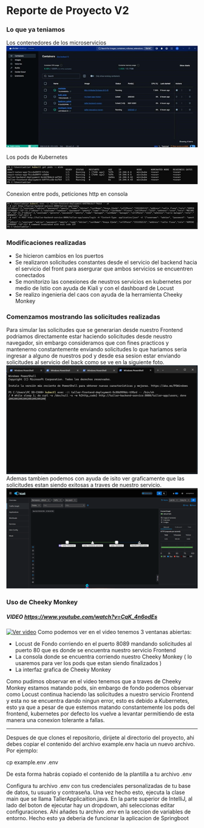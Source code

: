 # Reporte de Proyecto V2

### Lo que ya teniamos

Los contenedores de los microservicios
![Ejemplo de imagen](scheenshots/docker.jpg)

   
Los pods de Kubernetes

![Ejemplo de imagen](scheenshots/kubernetesPods.jpg)

Conexion entre pods, peticiones http en consola 

![Ejemplo de imagen](scheenshots/podconnection.jpg)

 
### Modificaciones realizadas
- Se hicieron cambios en los puertos 
- Se realizaron solicitudes constantes desde el servicio del backend hacia el servicio del front para asergurar que ambos servicios se encuentren conectados
- Se monitorizo las conexiones de neustros servicios en kubernetes por medio de Istio con ayuda de Kiali y con el dashboard de Locust
- Se realizo ingenieria del caos con ayuda de la herramienta Cheeky Monkey

### Comenzamos mostrando las solicitudes realizadas
Para simular las solicitudes que se generarian desde nuestro Frontend podriamos directamente estar haciendo solicitudes desde neustro navegador, sin embargo consideramos que con fines practicos y mantenerno constantemente enviando solicitudes lo que hariamos seria ingresar a alguno de nuestros pod y desde esa sesion estar enviando solicitudes al servicio del back como se ve en la siguiente foto.
![Ejemplo de imagen](scheenshots/consolaRequest.png)
Ademas tambien podemos con ayuda de isito ver graficamente que las solicitudes estan siendo exitosas a traves de nuestro servicio.
![Ejemplo de imagen](scheenshots/IstioKiali.png)


### Uso de Cheeky Monkey
##### VIDEO  https://www.youtube.com/watch?v=CqK_4n6odEs
[![Ver video](https://img.youtube.com/vi/CqK_4n6odEs/maxresdefault.jpg)](https://www.youtube.com/watch?v=CqK_4n6odEs)
Como podemos ver en el video tenemos 3 ventanas abiertas:
- Locust de Fondo corriendo en el puerto 8089 mandando solicitudes al puerto 80 que es donde se encuentra nuestro servicio Frontend
- La consola donde se encuentra corriendo nuestro Cheeky Monkey ( lo usaremos para ver los pods que estan siendo finalizados )
- La interfaz grafica de Cheeky Monkey

Como pudimos observar en el video tenemos que a traves de Cheeky Monkey estamos matando pods, sin embargo de fondo podemos observar como Locust continua haciendo las solicitudes a nuestro servicio Frontend y esta no se encuentra dando ningun error, esto es debido a Kubernetes, esto ya que a pesar de que estemos matando constantemente los pods del frontend, kubernetes por defecto los vuelve a levantar permitiendo de esta manera una conexion tolerante a fallas.


---------------------------------------------------------------------------------------------------------------------------------------------------------------------------------

Despues de que clones el repositorio, dirijete al directorio del proyecto, ahi debes copiar el contenido del archivo example.env hacia un nuevo archivo. Por ejemplo:

cp example.env .env

De esta forma habrás copiado el contenido de la plantilla a tu archivo .env

Configura tu archivo .env con tus credenciales personalizadas de tu base de datos, tu usuario  y contraseña. Una vez hecho esto, ejecuta la clase main que se llama TallerApplicaition.java. En la parte superior de 
IntelliJ, al lado del boton de ejecutar hay un dropdown, ahi seleccionas editar configuraciones. Ahi añades tu archivo .env en la seccion de variables de entorno. Hecho esto ya deberia de funcionar la aplicacion de Springboot
